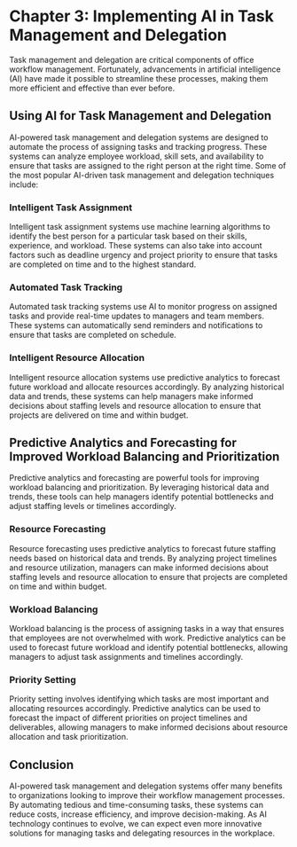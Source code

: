 Chapter 3: Implementing AI in Task Management and Delegation
============================================================

Task management and delegation are critical components of office workflow management. Fortunately, advancements in artificial intelligence (AI) have made it possible to streamline these processes, making them more efficient and effective than ever before.

Using AI for Task Management and Delegation
-------------------------------------------

AI-powered task management and delegation systems are designed to automate the process of assigning tasks and tracking progress. These systems can analyze employee workload, skill sets, and availability to ensure that tasks are assigned to the right person at the right time. Some of the most popular AI-driven task management and delegation techniques include:

### Intelligent Task Assignment

Intelligent task assignment systems use machine learning algorithms to identify the best person for a particular task based on their skills, experience, and workload. These systems can also take into account factors such as deadline urgency and project priority to ensure that tasks are completed on time and to the highest standard.

### Automated Task Tracking

Automated task tracking systems use AI to monitor progress on assigned tasks and provide real-time updates to managers and team members. These systems can automatically send reminders and notifications to ensure that tasks are completed on schedule.

### Intelligent Resource Allocation

Intelligent resource allocation systems use predictive analytics to forecast future workload and allocate resources accordingly. By analyzing historical data and trends, these systems can help managers make informed decisions about staffing levels and resource allocation to ensure that projects are delivered on time and within budget.

Predictive Analytics and Forecasting for Improved Workload Balancing and Prioritization
---------------------------------------------------------------------------------------

Predictive analytics and forecasting are powerful tools for improving workload balancing and prioritization. By leveraging historical data and trends, these tools can help managers identify potential bottlenecks and adjust staffing levels or timelines accordingly.

### Resource Forecasting

Resource forecasting uses predictive analytics to forecast future staffing needs based on historical data and trends. By analyzing project timelines and resource utilization, managers can make informed decisions about staffing levels and resource allocation to ensure that projects are completed on time and within budget.

### Workload Balancing

Workload balancing is the process of assigning tasks in a way that ensures that employees are not overwhelmed with work. Predictive analytics can be used to forecast future workload and identify potential bottlenecks, allowing managers to adjust task assignments and timelines accordingly.

### Priority Setting

Priority setting involves identifying which tasks are most important and allocating resources accordingly. Predictive analytics can be used to forecast the impact of different priorities on project timelines and deliverables, allowing managers to make informed decisions about resource allocation and task prioritization.

Conclusion
----------

AI-powered task management and delegation systems offer many benefits to organizations looking to improve their workflow management processes. By automating tedious and time-consuming tasks, these systems can reduce costs, increase efficiency, and improve decision-making. As AI technology continues to evolve, we can expect even more innovative solutions for managing tasks and delegating resources in the workplace.
